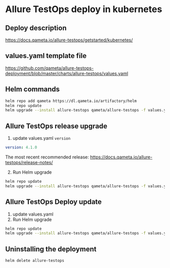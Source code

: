 # Allure TestOps deploy in kubernetes

## Deploy description

https://docs.qameta.io/allure-testops/getstarted/kubernetes/

## values.yaml template file

https://github.com/qameta/allure-testops-deployment/blob/master/charts/allure-testops/values.yaml


## Helm commands

```bash
helm repo add qameta https://dl.qameta.io/artifactory/helm
helm repo update
helm upgrade --install allure-testops qameta/allure-testops -f values.yaml
```

## Allure TestOps release upgrade

1. update values.yaml `version`

```yaml
version: 4.1.0
```
The most recent recommended release: https://docs.qameta.io/allure-testops/release-notes/

2. Run Helm upgrade

```bash
helm repo update
helm upgrade --install allure-testops qameta/allure-testops -f values.yaml
```

## Allure TestOps Deploy update

1. update values.yaml 
2. Run Helm upgrade

```bash
helm repo update
helm upgrade --install allure-testops qameta/allure-testops -f values.yaml
```

## Uninstalling the deployment

```bash
helm delete allure-testops
```
